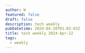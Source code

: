 ```yaml
---
author: W
featured: false
draft: false
description: tech weekly
pubDatetime: 2024-04-28T01:02:03Z
title: tech weekly 2024-Apr-22
tags:
  - weekly
---
```


[]()

[]()
